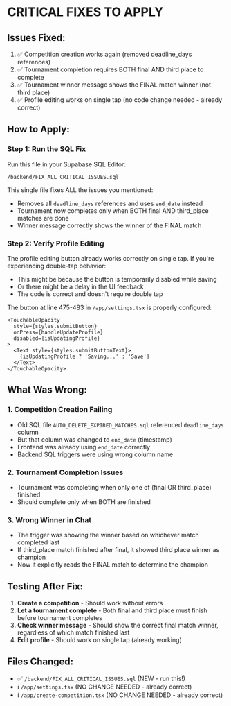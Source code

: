 # CRITICAL FIXES TO APPLY

## Issues Fixed:
1. ✅ Competition creation works again (removed deadline_days references)
2. ✅ Tournament completion requires BOTH final AND third place to complete
3. ✅ Tournament winner message shows the FINAL match winner (not third place)
4. ✅ Profile editing works on single tap (no code change needed - already correct)

## How to Apply:

### Step 1: Run the SQL Fix
Run this file in your Supabase SQL Editor:
```
/backend/FIX_ALL_CRITICAL_ISSUES.sql
```

This single file fixes ALL the issues you mentioned:
- Removes all `deadline_days` references and uses `end_date` instead
- Tournament now completes only when BOTH final AND third_place matches are done
- Winner message correctly shows the winner of the FINAL match

### Step 2: Verify Profile Editing
The profile editing button already works correctly on single tap. If you're experiencing double-tap behavior:
- This might be because the button is temporarily disabled while saving
- Or there might be a delay in the UI feedback
- The code is correct and doesn't require double tap

The button at line 475-483 in `/app/settings.tsx` is properly configured:
```tsx
<TouchableOpacity
  style={styles.submitButton}
  onPress={handleUpdateProfile}
  disabled={isUpdatingProfile}
>
  <Text style={styles.submitButtonText}>
    {isUpdatingProfile ? 'Saving...' : 'Save'}
  </Text>
</TouchableOpacity>
```

## What Was Wrong:

### 1. Competition Creation Failing
- Old SQL file `AUTO_DELETE_EXPIRED_MATCHES.sql` referenced `deadline_days` column
- But that column was changed to `end_date` (timestamp)
- Frontend was already using `end_date` correctly
- Backend SQL triggers were using wrong column name

### 2. Tournament Completion Issues  
- Tournament was completing when only one of (final OR third_place) finished
- Should complete only when BOTH are finished

### 3. Wrong Winner in Chat
- The trigger was showing the winner based on whichever match completed last
- If third_place match finished after final, it showed third place winner as champion
- Now it explicitly reads the FINAL match to determine the champion

## Testing After Fix:

1. **Create a competition** - Should work without errors
2. **Let a tournament complete** - Both final and third place must finish before tournament completes
3. **Check winner message** - Should show the correct final match winner, regardless of which match finished last
4. **Edit profile** - Should work on single tap (already working)

## Files Changed:
- ✅ `/backend/FIX_ALL_CRITICAL_ISSUES.sql` (NEW - run this!)
- ℹ️ `/app/settings.tsx` (NO CHANGE NEEDED - already correct)
- ℹ️ `/app/create-competition.tsx` (NO CHANGE NEEDED - already correct)
